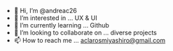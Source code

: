 - 👋 Hi, I’m @andreac26
- 👀 I’m interested in ... UX & UI 
- 🌱 I’m currently learning ... Github
- 💞️ I’m looking to collaborate on ... diverse projects 
- 📫 How to reach me ... aclarosmiyashiro@gmail.com

<!---
andreac26/andreac26 is a ✨ special ✨ repository because its `README.md` (this file) appears on your GitHub profile.
You can click the Preview link to take a look at your changes.
--->
